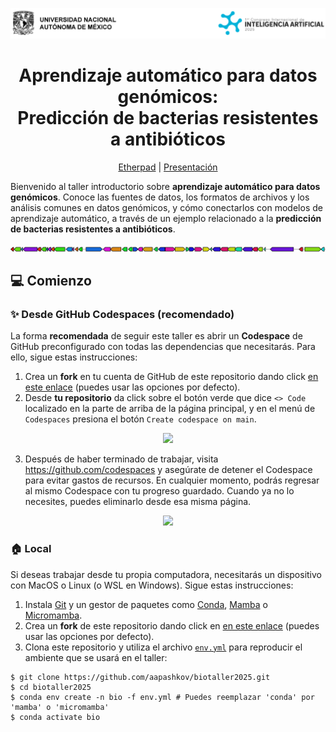 <p align="center">
  <a href="https://iacongreso.unam.mx">
    <img src="assets/header.png">
  </a>
</p>

<h1 align="center">
  Aprendizaje automático para datos genómicos:<br/>
  Predicción de bacterias resistentes a antibióticos
</h1>

<div align="center">

  [Etherpad](https://board.net/p/biotaller2025) | [Presentación](/docs/slides.pdf)

</div>

Bienvenido al taller introductorio sobre **aprendizaje automático para datos genómicos**. Conoce las fuentes de datos, los formatos de archivos y los análisis comunes en datos genómicos, y cómo conectarlos con modelos de aprendizaje automático, a través de un ejemplo relacionado a la **predicción de bacterias resistentes a antibióticos**.

<p align="center">
  <a href="https://antismash-db.secondarymetabolites.org/output/GCF_000007265.1/index.html#r1c2">
    <img src="assets/cluster.png">
  </a>
</p>

## :computer: Comienzo

### :sparkles: Desde GitHub Codespaces (recomendado)

La forma **recomendada** de seguir este taller es abrir un **Codespace** de
GitHub preconfigurado con todas las dependencias que necesitarás. Para
ello, sigue estas instrucciones:

1. Crea un **fork** en tu cuenta de GitHub de este repositorio dando click
[en este enlace](https://github.com/aapashkov/biotaller2025/fork) (puedes usar
las opciones por defecto).
2. Desde **tu repositorio** da click sobre el botón verde que dice `<> Code`
localizado en la parte de arriba de la página principal, y en el menú de
`Codespaces` presiona el botón `Create codespace on main`.

  <p align="center">
    <img width="400px" src="https://docs.github.com/assets/cb-49943/mw-1440/images/help/codespaces/who-will-pay.webp">
  </p>

3. Después de haber terminado de trabajar, visita https://github.com/codespaces y
asegúrate de detener el Codespace para evitar gastos de recursos. En cualquier
momento, podrás regresar al mismo Codespace con tu progreso guardado. Cuando ya
no lo necesites, puedes eliminarlo desde esa misma página.

  <p align="center">
    <img src="https://docs.github.com/assets/cb-89126/mw-1440/images/help/codespaces/delete-codespace.webp">
  </p>

### :house: Local

Si deseas trabajar desde tu propia computadora, necesitarás un dispositivo con
MacOS o Linux (o WSL en Windows). Sigue estas instrucciones:

1. Instala [Git](https://git-scm.com/downloads) y un gestor de paquetes como
[Conda](https://docs.conda.io/projects/conda/en/latest/user-guide/install/index.html), [Mamba](https://mamba.readthedocs.io/en/latest/installation/mamba-installation.html) o
[Micromamba](https://mamba.readthedocs.io/en/latest/installation/micromamba-installation.html).
2. Crea un **fork** de este repositorio dando click en
[en este enlace](https://github.com/aapashkov/biotaller2025/fork) (puedes usar
las opciones por defecto).
3. Clona este repositorio y utiliza el archivo [`env.yml`](/env.yml)
para reproducir el ambiente que se usará en el taller:
  ```shell
  $ git clone https://github.com/aapashkov/biotaller2025.git
  $ cd biotaller2025
  $ conda env create -n bio -f env.yml # Puedes reemplazar 'conda' por 'mamba' o 'micromamba'
  $ conda activate bio
  ```
